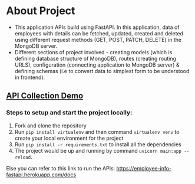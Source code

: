 # About Project
- This application APIs build using FastAPI. In this application, data of employees with details can be fetched, updated, created and deleted using different request methods (GET, POST, PATCH, DELETE) in the MongoDB server. 
- Different sections of project involved - creating models (which is defining database structure of MongoDB), routes (creating routing URLS), configuration (connecting application to MongoDB server) & defining schemas (i.e to convert data to simplest form to be understood in frontend).

## [API Collection Demo](https://employee-info-fastapi.herokuapp.com/docs)

### Steps to setup and start the project locally:
1. Fork and clone the repository
2. Run `pip install virtualenv` and then command `virtualenv venv` to create your local environment for the project 
3. Run `pip install -r requirements.txt` to install all the dependencies
4. The project would be up and running by command `uvicorn main:app --reload`.


 Else you can refer to this link to run the APIs: https://employee-info-fastapi.herokuapp.com/docs
